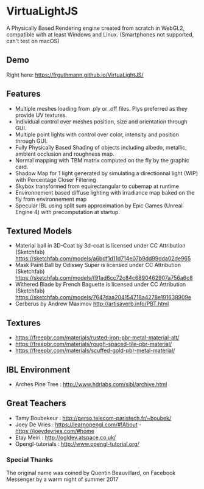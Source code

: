 # VirtuaLightJS

A Physically Based Rendering engine created from scratch in WebGL2, compatible with at least Windows and Linux. (Smartphones not supported, can't test on macOS)

## Demo

Right here: https://frguthmann.github.io/VirtuaLightJS/

## Features

- Multiple meshes loading from .ply or .off files. Plys preferred as they provide UV textures.
- Individual control over meshes position, size and orientation through GUI.
- Multiple point lights with control over color, intensity and position through GUI.
- Fully Physically Based Shading of objects including albedo, metallic, ambient occlusion and roughness map.
- Normal mapping with TBM matrix computed on the fly by the graphic card.  
- Shadow Map for 1 light generated by simulating a directionnal light (WIP) with Percentage Closer Filtering
- Skybox transformed from equirectangular to cubemap at runtime
- Environnement based diffuse lighting with irradiance map baked on the fly from environnement map
- Specular IBL using split sum approximation by Epic Games (Unreal Engine 4) with precomputation at startup.

## Textured Models

- Material ball in 3D-Coat by 3d-coat is licensed under CC Attribution (Sketchfab)
https://sketchfab.com/models/a6bdf1d11d714e07b9dd99dda02de965
- Mask Paint Ball by Odissey Super is licensed under CC Attribution (Sketchfab)
https://sketchfab.com/models/f91ad6cc72c84c6890462907a756a6c8
- Withered Blade by French Baguette is licensed under CC Attribution (Sketchfab)
https://sketchfab.com/models/7647daa204154718a4278e191638909e
- Cerberus by Andrew Maximov
http://artisaverb.info/PBT.html

## Textures

- https://freepbr.com/materials/rusted-iron-pbr-metal-material-alt/
- https://freepbr.com/materials/rough-spaced-tile-pbr-material/
- https://freepbr.com/materials/scuffed-gold-pbr-metal-material/

## IBL Environment
- Arches Pine Tree : http://www.hdrlabs.com/sibl/archive.html

## Great Teachers

- Tamy Boubekeur : http://perso.telecom-paristech.fr/~boubek/
- Joey De Vries : https://learnopengl.com/#!About - https://joeydevries.com/#home
- Etay Meiri : http://ogldev.atspace.co.uk/
- Opengl-tutorials : http://www.opengl-tutorial.org/

### Special Thanks

The original name was coined by Quentin Beauvillard, on Facebook Messenger by a warm night of summer 2017